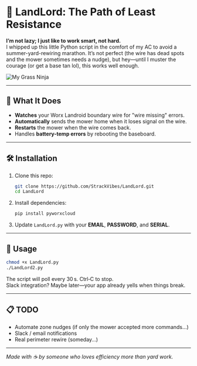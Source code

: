 
# 🌱 LandLord: The Path of Least Resistance

**I’m not lazy; I just like to work smart, not hard.**  
I whipped up this little Python script in the comfort of my AC to avoid a summer-yard-rewiring marathon. It’s not perfect (the wire has dead spots and the mower sometimes needs a nudge), but hey—until I muster the courage (or get a base tan lol), this works well enough.

![My Grass Ninja](https://github.com/user-attachments/assets/10fd3444-5409-43d8-b1d9-533b7a526e55)


---

## 🚀 What It Does

- **Watches** your Worx Landroid boundary wire for "wire missing" errors.
- **Automatically** sends the mower home when it loses signal on the wire.
- **Restarts** the mower when the wire comes back.
- Handles **battery-temp errors** by rebooting the baseboard.

---

## 🛠️ Installation

1. Clone this repo:
   ```bash
   git clone https://github.com/StrackVibes/LandLord.git
   cd LandLord
   ```
2. Install dependencies:
   ```bash
   pip install pyworxcloud
   ```
3. Update `LandLord.py` with your **EMAIL**, **PASSWORD**, and **SERIAL**.

---

## 🎉 Usage

```bash
chmod +x LandLord.py
./LandLord2.py
```

The script will poll every 30 s. Ctrl‑C to stop.  
Slack integration? Maybe later—your app already yells when things break.

---

## 📋 TODO

- Automate zone nudges (if only the mower accepted more commands…)  
- Slack / email notifications  
- Real perimeter rewire (someday…)

---

*Made with ☕ by someone who loves efficiency more than yard work.*
